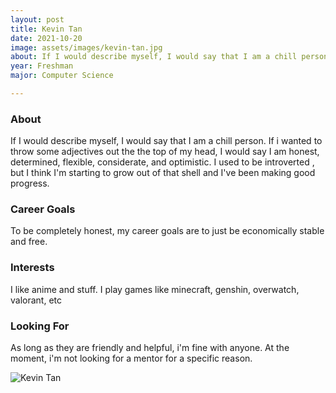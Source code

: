 ```yaml
---
layout: post
title: Kevin Tan 
date: 2021-10-20
image: assets/images/kevin-tan.jpg
about: If I would describe myself, I would say that I am a chill person. If i wanted to throw some adjectives out the the top of my head, I would say I am honest, determined, flexible, considerate, and optimistic. I used to be introverted , but I think I'm starting to grow out of that shell and I've been making good progress.
year: Freshman
major: Computer Science

---
```


### About

If I would describe myself, I would say that I am a chill person. If i wanted to throw some adjectives out the the top of my head, I would say I am honest, determined, flexible, considerate, and optimistic. I used to be introverted , but I think I'm starting to grow out of that shell and I've been making good progress.

### Career Goals

To be completely honest, my career goals are to just be economically stable and free.

### Interests

I like anime and stuff. I play games like minecraft, genshin, overwatch, valorant, etc

### Looking For

As long as they are friendly and helpful, i'm fine with anyone. At the moment, i'm not looking for a mentor for a specific reason.

<div class="text-center my-5">
    <img src="{ https://sase-drexel.github.io/mentorship-2021/assets/images/kevin-tan.jpg | absolute_url }" alt="Kevin Tan" class="rounded post-img" />
</div>
